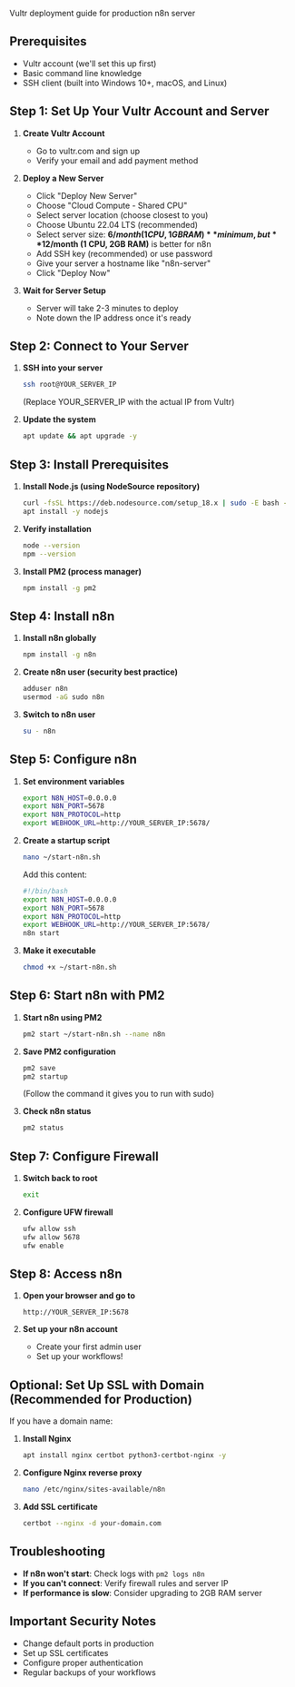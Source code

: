 Vultr deployment guide for production n8n server 
## Prerequisites
- Vultr account (we'll set this up first)
- Basic command line knowledge
- SSH client (built into Windows 10+, macOS, and Linux)

## Step 1: Set Up Your Vultr Account and Server

1. **Create Vultr Account**
   - Go to vultr.com and sign up
   - Verify your email and add payment method

2. **Deploy a New Server**
   - Click "Deploy New Server"
   - Choose "Cloud Compute - Shared CPU"
   - Select server location (choose closest to you)
   - Choose Ubuntu 22.04 LTS (recommended)
   - Select server size: **$6/month (1 CPU, 1GB RAM)** minimum, but **$12/month (1 CPU, 2GB RAM)** is better for n8n
   - Add SSH key (recommended) or use password
   - Give your server a hostname like "n8n-server"
   - Click "Deploy Now"

3. **Wait for Server Setup**
   - Server will take 2-3 minutes to deploy
   - Note down the IP address once it's ready

## Step 2: Connect to Your Server

1. **SSH into your server**
   ```bash
   ssh root@YOUR_SERVER_IP
   ```
   (Replace YOUR_SERVER_IP with the actual IP from Vultr)

2. **Update the system**
   ```bash
   apt update && apt upgrade -y
   ```

## Step 3: Install Prerequisites

1. **Install Node.js (using NodeSource repository)**
   ```bash
   curl -fsSL https://deb.nodesource.com/setup_18.x | sudo -E bash -
   apt install -y nodejs
   ```

2. **Verify installation**
   ```bash
   node --version
   npm --version
   ```

3. **Install PM2 (process manager)**
   ```bash
   npm install -g pm2
   ```

## Step 4: Install n8n

1. **Install n8n globally**
   ```bash
   npm install -g n8n
   ```

2. **Create n8n user (security best practice)**
   ```bash
   adduser n8n
   usermod -aG sudo n8n
   ```

3. **Switch to n8n user**
   ```bash
   su - n8n
   ```

## Step 5: Configure n8n

1. **Set environment variables**
   ```bash
   export N8N_HOST=0.0.0.0
   export N8N_PORT=5678
   export N8N_PROTOCOL=http
   export WEBHOOK_URL=http://YOUR_SERVER_IP:5678/
   ```

2. **Create a startup script**
   ```bash
   nano ~/start-n8n.sh
   ```

   Add this content:
   ```bash
   #!/bin/bash
   export N8N_HOST=0.0.0.0
   export N8N_PORT=5678
   export N8N_PROTOCOL=http
   export WEBHOOK_URL=http://YOUR_SERVER_IP:5678/
   n8n start
   ```

3. **Make it executable**
   ```bash
   chmod +x ~/start-n8n.sh
   ```

## Step 6: Start n8n with PM2

1. **Start n8n using PM2**
   ```bash
   pm2 start ~/start-n8n.sh --name n8n
   ```

2. **Save PM2 configuration**
   ```bash
   pm2 save
   pm2 startup
   ```
   (Follow the command it gives you to run with sudo)

3. **Check n8n status**
   ```bash
   pm2 status
   ```

## Step 7: Configure Firewall

1. **Switch back to root**
   ```bash
   exit
   ```

2. **Configure UFW firewall**
   ```bash
   ufw allow ssh
   ufw allow 5678
   ufw enable
   ```

## Step 8: Access n8n

1. **Open your browser and go to**
   ```
   http://YOUR_SERVER_IP:5678
   ```

2. **Set up your n8n account**
   - Create your first admin user
   - Set up your workflows!

## Optional: Set Up SSL with Domain (Recommended for Production)

If you have a domain name:

1. **Install Nginx**
   ```bash
   apt install nginx certbot python3-certbot-nginx -y
   ```

2. **Configure Nginx reverse proxy**
   ```bash
   nano /etc/nginx/sites-available/n8n
   ```

3. **Add SSL certificate**
   ```bash
   certbot --nginx -d your-domain.com
   ```

## Troubleshooting

- **If n8n won't start**: Check logs with `pm2 logs n8n`
- **If you can't connect**: Verify firewall rules and server IP
- **If performance is slow**: Consider upgrading to 2GB RAM server

## Important Security Notes

- Change default ports in production
- Set up SSL certificates
- Configure proper authentication
- Regular backups of your workflows